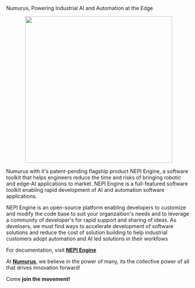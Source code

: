 ## <p align="center">
 Numurus, Powering Industrial AI and Automation at the Edge
</p>
<p align="center">
  <img src="https://github.com/numurus-nepi/.github/assets/140538444/3a4c4faf-a0f9-44cb-9a61-d949905cfd75" width="400px">
</p>

Numurus with it's patent-pending flagship product NEPI Engine, a software toolkit that helps engineers reduce the time and risks of bringing robotic and edge-AI applications to market.  NEPI Engine is a full-featured software toolkit enabling rapid development of AI and automation software applications.

NEPI Engine is an open-source platform enabling developers to customize and modify the code base to suit your organzaition's needs and to leverage a community of developer's for rapid support and sharing of ideas.  As develoers, we must find ways to accelerate development of software solutions and reduce the cost of solution building to help industrial customers adopt automation and AI led solutions in their workfows

For documentation, visit **[NEPI Engine](https://numurus.com/products-nepi-engine/)**

At **[Numurus](https://www.numurus.com)**, we believe in the power of many, its the collective power of all that drives innovation forward!

Come **join the movement!**
